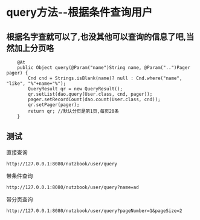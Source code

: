 # query方法--根据条件查询用户

## 根据名字查就可以了,也没其他可以查询的信息了吧,当然加上分页咯

```
	@At
	public Object query(@Param("name")String name, @Param("..")Pager pager) {
		Cnd cnd = Strings.isBlank(name)? null : Cnd.where("name", "like", "%"+name+"%");
		QueryResult qr = new QueryResult();
		qr.setList(dao.query(User.class, cnd, pager));
		pager.setRecordCount(dao.count(User.class, cnd));
		qr.setPager(pager);
		return qr; //默认分页是第1页,每页20条
	}
```

## 测试

直接查询

```
http://127.0.0.1:8080/nutzbook/user/query
```

带条件查询

```
http://127.0.0.1:8080/nutzbook/user/query?name=ad
```

带分页查询

```
http://127.0.0.1:8080/nutzbook/user/query?pageNumber=1&pageSize=2
```